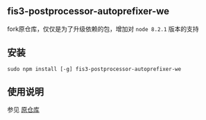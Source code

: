 fis3-postprocessor-autoprefixer-we
----------------------------------

fork原仓库，仅仅是为了升级依赖的包，增加对 `node 8.2.1` 版本的支持


## 安装 ##

    sudo npm install [-g] fis3-postprocessor-autoprefixer-we

## 使用说明 ##

参见 [原仓库](https://github.com/huixisheng/fis3-postprocessor-autoprefixer)


